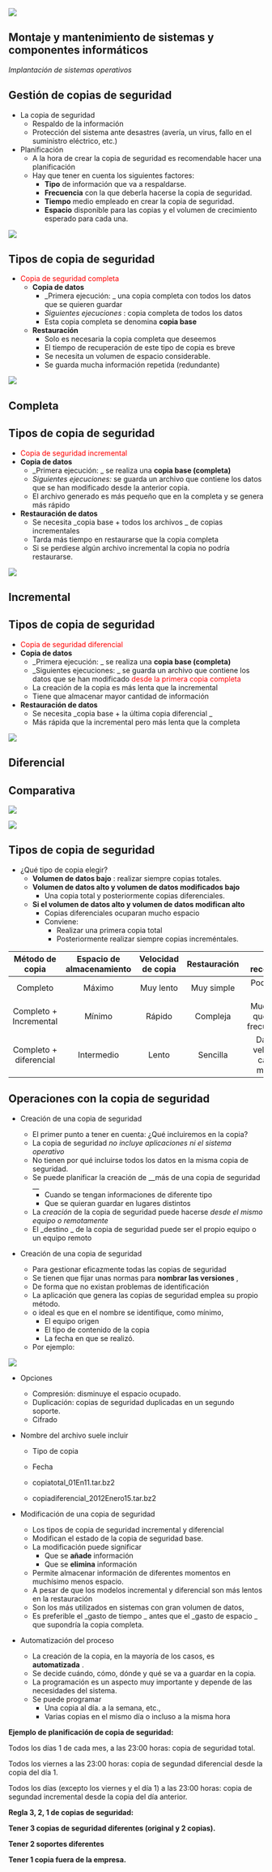 ![](img/Gestion%20de%20copias%20de%20seguridad0.png)

## Montaje y mantenimiento de sistemas y componentes informáticos

_Implantación de sistemas operativos_

## Gestión de copias de seguridad

* La copia de seguridad
  * Respaldo de la información
  * Protección del sistema ante desastres \(avería, un virus, fallo en el suministro eléctrico, etc\.\)
* Planificación
  * A la hora de crear la copia de seguridad es recomendable hacer una planificación
  * Hay que tener en cuenta los siguientes factores:
    * __Tipo__  de información que va a respaldarse\.
    * __Frecuencia__  con la que deberla hacerse la copia de seguridad\.
    * __Tiempo__  medio empleado en crear la copia de seguridad\.
    * __Espacio__  disponible para las copias y el volumen de crecimiento esperado para cada una\.

![](img/Gestion%20de%20copias%20de%20seguridad1.png)

## Tipos de copia de seguridad

* <span style="color:#FF0000">Copia de seguridad completa</span>
  * __Copia de datos__
    * _Primera ejecución: _ una copia completa con todos los datos que se quieren guardar
    * _Siguientes ejecuciones_ : copia completa de todos los datos
    * Esta copia completa se denomina  __copia base__
  * __Restauración__
    * Solo es necesaria la copia completa que deseemos
    * El tiempo de recuperación de este tipo de copia es breve
    * Se necesita un volumen de espacio considerable\.
    * Se guarda mucha información repetida \(redundante\)

![](img/Gestion%20de%20copias%20de%20seguridad2.png)

## Completa

## Tipos de copia de seguridad

* <span style="color:#FF0000">Copia de seguridad incremental</span>
* __Copia de datos__
  * _Primera ejecución: _ se realiza una  __copia base \(completa\)__
  * _Siguientes ejecuciones:_  se guarda un archivo que contiene los datos que se han modificado desde la anterior copia\.
  * El archivo generado es más pequeño que en la completa y se genera más rápido
* __Restauración de datos__
  * Se necesita  _copia base \+ todos los archivos _ de copias incrementales
  * Tarda más tiempo en restaurarse que la copia completa
  * Si se perdiese algún archivo incremental la copia no podría restaurarse\.

![](img/Gestion%20de%20copias%20de%20seguridad3.png)

## Incremental

## Tipos de copia de seguridad

* <span style="color:#FF0000">Copia de seguridad diferencial</span>
* __Copia de datos__
  * _Primera ejecución: _ se realiza una  __copia base \(completa\)__
  * _Siguientes ejecuciones: _ se guarda un archivo que contiene los datos que se han modificado  <span style="color:#FF0000">desde la primera copia completa</span>
  * La creación de la copia es más lenta que la incremental
  * Tiene que almacenar mayor cantidad de información
* __Restauración de datos__
  * Se necesita  _copia base \+ la última copia diferencial _
  * Más rápida que la incremental pero más lenta que la completa

![](img/Gestion%20de%20copias%20de%20seguridad4.png)

## Diferencial

## Comparativa

![](img/Gestion%20de%20copias%20de%20seguridad5.png)

![](img/Gestion%20de%20copias%20de%20seguridad6.png)

## Tipos de copia de seguridad

* ¿Qué tipo de copia elegir?
  * __Volumen de datos bajo__ : realizar siempre copias totales\.
  * __Volumen de datos alto y volumen de datos modificados bajo__
    * Una copia total y posteriormente copias diferenciales\.
  * __Si el volumen de datos alto y volumen de datos modifican alto__
    * Copias diferenciales ocuparan mucho espacio
    * Conviene:
      * Realizar una primera copia total
      * Posteriormente realizar siempre copias increméntales\.

| Método de copia | Espacio de almacenamiento | Velocidad de copia | Restauración | Copia recomendada |
| :-: | :-: | :-: | :-: | :-: |
| Completo | Máximo | Muy lento | Muy simple | Pocos datos a copiar |
| Completo + Incremental | Mínimo | Rápido | Compleja | Muchos datos que cambian frecuentemente |
| Completo + diferencial | Intermedio | Lento | Sencilla | Datos cuya velocidad de cambio es moderada] |

## Operaciones con la copia de seguridad

* Creación de una copia de seguridad
  * El primer punto a tener en cuenta: ¿Qué incluiremos en la copia?
  * La copia de seguridad   _no incluye aplicaciones ni el sistema operativo_
  * No tienen por qué incluirse todos los datos en la misma copia de seguridad\.
  * Se puede planificar la creación de  __más de una copia de seguridad __
    * Cuando se tengan informaciones de diferente tipo
    * Que se quieran guardar en lugares distintos
  * La  _creación_  de la copia de seguridad puede hacerse  _desde el mismo equipo o remotamente_
  * El  _destino _ de la copia de seguridad puede ser el propio equipo o un equipo remoto

* Creación de una copia de seguridad
  * Para gestionar eficazmente todas las copias de seguridad
  * Se tienen que fijar unas normas para  __nombrar las versiones__ ,
  * De forma que no existan problemas de identificación
  * La aplicación que genera las copias de seguridad emplea su propio método\.
  * o ideal es que en el nombre se identifique, como mínimo,
    * El equipo origen
    * El tipo de contenido de la copia
    * La fecha en que se realizó\.
  * Por ejemplo:

![](img/Gestion%20de%20copias%20de%20seguridad7.png)

* Opciones
  * Compresión: disminuye el espacio ocupado\.
  * Duplicación: copias de seguridad duplicadas en un segundo soporte\.
  * Cifrado
* Nombre del archivo suele incluir
  * Tipo de copia
  * Fecha

  * copiatotal\_01En11\.tar\.bz2
  * copiadiferencial\_2012Enero15\.tar\.bz2

* Modificación de una copia de seguridad
  * Los tipos de copia de seguridad incremental y diferencial
  * Modifican el estado de la copia de seguridad base\.
  * La modificación puede significar
    * Que se  __añade__  información
    * Que se  __elimina__  información
  * Permite almacenar información de diferentes momentos en muchísimo menos espacio\.
  * A pesar de que los modelos incremental y diferencial son más lentos en la restauración
  * Son los más utilizados en sistemas con gran volumen de datos,
  * Es preferible el  _gasto de tiempo _ antes que el  _gasto de espacio _ que supondría la copia completa\.

* Automatización del proceso
  * La creación de la copia, en la mayoría de los casos, es  __automatizada__ \.
  * Se decide cuándo, cómo, dónde y qué se va a guardar en la copia\.
  * La programación es un aspecto muy importante y depende de las necesidades del sistema\.
  * Se puede programar
    * Una copia al día\. a la semana, etc\.,
    * Varias copias en el mismo día o incluso a la misma hora

__Ejemplo de planificación de copia de seguridad:__

Todos los días 1 de cada mes, a las 23:00 horas: copia de seguridad total\.

Todos los viernes a las 23:00 horas: copia de segundad diferencial desde la copia del día 1\.

Todos los días \(excepto los viernes y el día 1\) a las 23:00 horas: copia de segundad incremental desde la copia del día anterior\.

__Regla 3, 2, 1 de copias de seguridad:__

__Tener 3 copias de seguridad diferentes \(original y 2 copias\)\.__

__Tener 2 soportes diferentes__

__Tener 1 copia fuera de la empresa\.__

